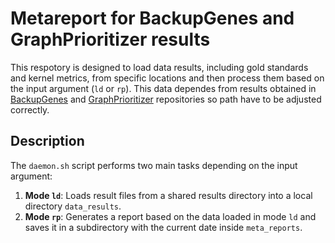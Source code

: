 # Metareport for BackupGenes and GraphPrioritizer results

This respotory is designed to load data results, including gold standards and kernel metrics, from specific locations and then process them based on the input argument (`ld` or `rp`). This data dependes from results obtained in [BackupGenes](https://github.com/federedef/BackupGenes.git) and [GraphPrioritizer](https://github.com/federedef/GraphPrioritizer.git) repositories so path have to be adjusted correctly.

## Description

The `daemon.sh` script performs two main tasks depending on the input argument:

1. **Mode `ld`**: Loads result files from a shared results directory into a local directory `data_results`.
2. **Mode `rp`**: Generates a report based on the data loaded in mode `ld` and saves it in a subdirectory with the current date inside `meta_reports`.